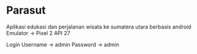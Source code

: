 # Parasut
Aplikasi edukasi dan perjalanan wisata ke sumatera utara berbasis android
Emulator -> Pixel 2 API 27

Login
Username -> admin
Password -> admin
